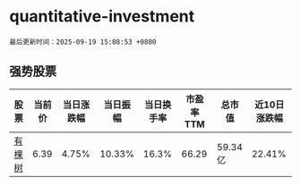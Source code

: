 # quantitative-investment

`最后更新时间：2025-09-19 15:08:53 +0800`

## 强势股票

|股票|当前价|当日涨跌幅|当日振幅|当日换手率|市盈率TTM|总市值|近10日涨跌幅|
|----|----|----|----|----|----|----|----|
|[有棵树](https://xueqiu.com/S/SZ300209)|6.39|4.75%|10.33%|16.3%|66.29|59.34亿|22.41%|
